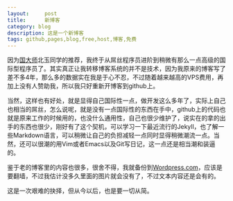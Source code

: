 ```yaml
---
layout:     post
title:      新博客
category: blog
description: 这是一个新博客
tags: github,pages,blog,free,host,博客,免费
---
```

因为[国大师](http://beiyuu.com/github-pages)北玉同学的推荐，我终于从屌丝程序员进阶到稍微有那么一点高级的国际型程序员了。其实真正让我转移博客系统的并不是技术，因为我原来的博客写了差不多4年，那么多的数据实在我是于心不忍，不过随着越来越高的VPS费用，再加上没有人赞助我，所以我只好重新开博客到github上。

当然，这样也有好处，就是显得自己国际性一点，做开发这么多年了，实际上自己也相当的屌丝，怎么说呢，就是没有一点国际性的东西在手中，github上的代码也就是原来工作的时候用的，也没什么通用性，自己也很少维护了，说实在的拿的出手的东西也很少，刚好有了这个契机，可以学习一下最近流行的Jekyll，也了解一些Markdown语言，可以稍微让自己的负担减轻一点同时显得稍微潮流一点。当然，还可以很潮的用Vim或者Emacs以及Git写日记，这一点还是相当潮和装逼的。

鉴于老的博客里的内容也很多，很舍不得，我就备份到[Wordpress.com](http://soundbbg.wordpress.com/)，应该是要翻墙，不过我估计没多久里面的图片就会没有了，不过文本内容还是会有的。

这是一次艰难的抉择，但从今以后，也是要一切从简。
